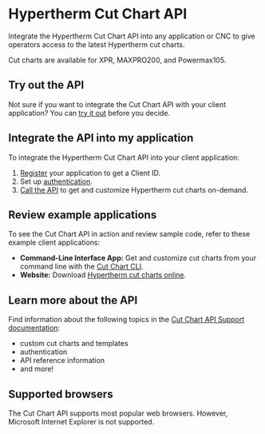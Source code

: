 # Hypertherm Cut Chart API

Integrate the Hypertherm Cut Chart API into any application or CNC to give operators access to the latest Hypertherm cut charts. 

Cut charts are available for XPR, MAXPRO200, and Powermax105.

## Try out the API
Not sure if you want to integrate the Cut Chart API with your client application? You can [try it out](https://stoplight.io/p/docs/gh/hypertherm/cutchart-api/docs/Support/Try-the-API/About-trial-tools.md?srn=gh/hypertherm/cutchart-api/docs/Support/Try-the-API/About-trial-tools.md) before you decide.

## Integrate the API into my application
To integrate the Hypertherm Cut Chart API into your client application:
1. [Register](https://clientregistration.z20.web.core.windows.net/) your application to get a Client ID.
2. Set up [authentication](https://stoplight.io/p/docs/gh/hypertherm/cutchart-api/docs/Support/authentication.md?srn=gh/hypertherm/cutchart-api/docs/Support/authentication.md).
3. [Call the API](https://stoplight.io/p/docs/gh/hypertherm/cutchart-api/reference/cutchart-api/openapi.yml?srn=gh/hypertherm/cutchart-api/reference/cutchart-api/openapi.yml) to get and customize Hypertherm cut charts on-demand.

## Review example applications

To see the Cut Chart API in action and review sample code, refer to these example client applications:

 - **Command-Line Interface App:** Get and customize cut charts from your command line with the [Cut Chart CLI](https://github.com/hypertherm/cutchart-cli).
  - **Website:** Download [Hypertherm cut charts online](https://cutchartsapp.z20.web.core.windows.net/).

## Learn more about the API
Find information about the following topics in the [Cut Chart API Support documentation](https://stoplight.io/p/docs/gh/hypertherm/cutchart-api/docs/Home.md?srn=gh/hypertherm/cutchart-api/docs/Home.md):
 - custom cut charts and templates
 - authentication
 - API reference information
 - and more! 

## Supported browsers
The Cut Chart API supports most popular web browsers. However, Microsoft Internet Explorer is not supported. 
